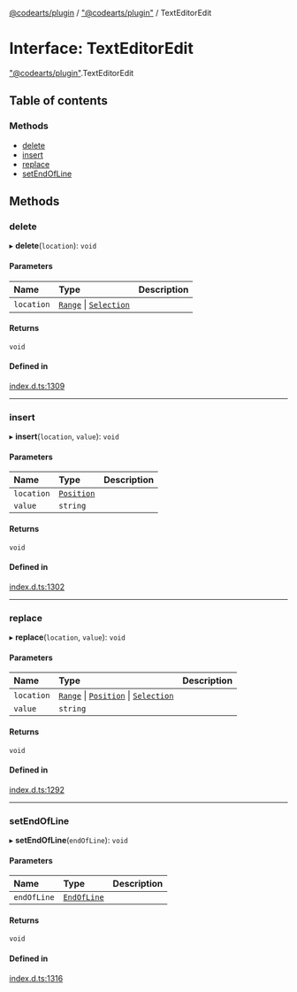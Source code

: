 [@codearts/plugin](../README.md) / ["@codearts/plugin"](../modules/_codearts_plugin_.md) / TextEditorEdit

# Interface: TextEditorEdit

["@codearts/plugin"](../modules/_codearts_plugin_.md).TextEditorEdit

## Table of contents

### Methods

- [delete](codearts_plugin_.TextEditorEdit.md#delete)
- [insert](codearts_plugin_.TextEditorEdit.md#insert)
- [replace](codearts_plugin_.TextEditorEdit.md#replace)
- [setEndOfLine](codearts_plugin_.TextEditorEdit.md#setendofline)

## Methods

### delete

▸ **delete**(`location`): `void`

#### Parameters

| Name | Type | Description |
| :------ | :------ | :------ |
| `location` | [`Range`](../classes/codearts_plugin_.Range.md) \| [`Selection`](../classes/codearts_plugin_.Selection.md) |  |

#### Returns

`void`

#### Defined in

[index.d.ts:1309](https://github.com/huaweicloud/cloudide-plugin-api/blob/03c74e5/index.d.ts#L1309)

___

### insert

▸ **insert**(`location`, `value`): `void`

#### Parameters

| Name | Type | Description |
| :------ | :------ | :------ |
| `location` | [`Position`](../classes/codearts_plugin_.Position.md) |  |
| `value` | `string` |  |

#### Returns

`void`

#### Defined in

[index.d.ts:1302](https://github.com/huaweicloud/cloudide-plugin-api/blob/03c74e5/index.d.ts#L1302)

___

### replace

▸ **replace**(`location`, `value`): `void`

#### Parameters

| Name | Type | Description |
| :------ | :------ | :------ |
| `location` | [`Range`](../classes/codearts_plugin_.Range.md) \| [`Position`](../classes/codearts_plugin_.Position.md) \| [`Selection`](../classes/codearts_plugin_.Selection.md) |  |
| `value` | `string` |  |

#### Returns

`void`

#### Defined in

[index.d.ts:1292](https://github.com/huaweicloud/cloudide-plugin-api/blob/03c74e5/index.d.ts#L1292)

___

### setEndOfLine

▸ **setEndOfLine**(`endOfLine`): `void`

#### Parameters

| Name | Type | Description |
| :------ | :------ | :------ |
| `endOfLine` | [`EndOfLine`](../enums/codearts_plugin_.EndOfLine.md) |  |

#### Returns

`void`

#### Defined in

[index.d.ts:1316](https://github.com/huaweicloud/cloudide-plugin-api/blob/03c74e5/index.d.ts#L1316)

